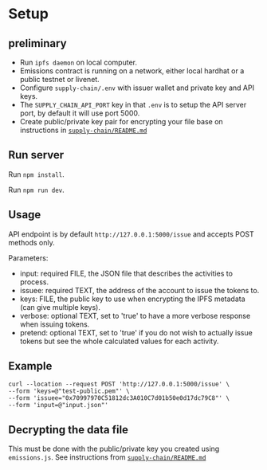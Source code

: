 # Setup

## preliminary

* Run `ipfs daemon` on local computer.
* Emissions contract is running on a network, either local hardhat or a public testnet or livenet.
* Configure `supply-chain/.env` with issuer wallet and private key and API keys.
* The `SUPPLY_CHAIN_API_PORT` key in that `.env` is to setup the API server port, by default it will use port 5000.
* Create public/private key pair for encrypting your file base on instructions in [`supply-chain/README.md`](../README.md)

## Run server

Run `npm install`.

Run `npm run dev`.

## Usage

API endpoint is by default `http://127.0.0.1:5000/issue` and accepts POST methods only.

Parameters:

* input: required FILE, the JSON file that describes the activities to process.
* issuee: required TEXT, the address of the account to issue the tokens to.
* keys: FILE, the public key to use when encrypting the IPFS metadata (can give multiple keys).
* verbose: optional TEXT, set to 'true' to have a more verbose response when issuing tokens.
* pretend: optional TEXT, set to 'true' if you do not wish to actually issue tokens but see the whole calculated values for each activity.

## Example

```
curl --location --request POST 'http://127.0.0.1:5000/issue' \
--form 'keys=@"test-public.pem"' \
--form 'issuee="0x70997970C51812dc3A010C7d01b50e0d17dc79C8"' \
--form 'input=@"input.json"'
```

## Decrypting the data file

This must be done with the public/private key you created using `emissions.js`.  See instructions from [`supply-chain/README.md`](../README.md)
